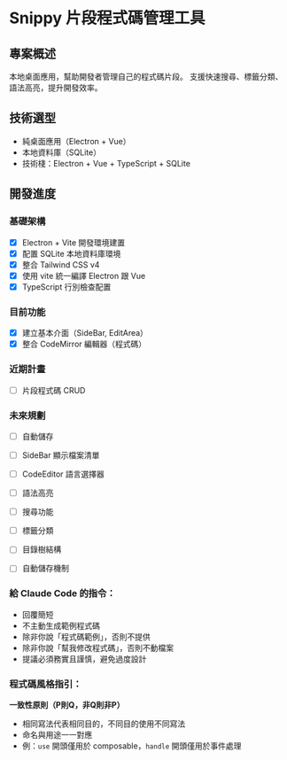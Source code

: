 # Snippy 片段程式碼管理工具

## 專案概述
本地桌面應用，幫助開發者管理自己的程式碼片段。
支援快速搜尋、標籤分類、語法高亮，提升開發效率。

## 技術選型
- 純桌面應用（Electron + Vue）
- 本地資料庫（SQLite）
- 技術棧：Electron + Vue + TypeScript + SQLite

## 開發進度

### 基礎架構
- [x] Electron + Vite 開發環境建置
- [x] 配置 SQLite 本地資料庫環境
- [x] 整合 Tailwind CSS v4
- [x] 使用 vite 統一編譯 Electron 跟 Vue
- [x] TypeScript 行別檢查配置

### 目前功能
- [x] 建立基本介面（SideBar, EditArea）
- [x] 整合 CodeMirror 編輯器（程式碼）

### 近期計畫
- [ ] 片段程式碼 CRUD


### 未來規劃
- [ ] 自動儲存
- [ ] SideBar 顯示檔案清單
- [ ] CodeEditor 語言選擇器
- [ ] 語法高亮
- [ ] 搜尋功能
- [ ] 標籤分類
- [ ] 目錄樹結構
- [ ] 自動儲存機制


### 給 Claude Code 的指令：
- 回覆簡短
- 不主動生成範例程式碼
- 除非你說「程式碼範例」，否則不提供
- 除非你說「幫我修改程式碼」，否則不動檔案
- 提議必須務實且謹慎，避免過度設計

### 程式碼風格指引：
**一致性原則（P則Q，非Q則非P）**
- 相同寫法代表相同目的，不同目的使用不同寫法
- 命名與用途一一對應
- 例：`use` 開頭僅用於 composable，`handle` 開頭僅用於事件處理